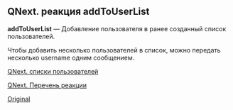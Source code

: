 ## QNext. реакция addToUserList

**addToUserList** — Добавление пользователя в ранее созданный список пользователей.

Чтобы добавить несколько пользователей в список, можно передать несколько username одним сообщением.



[QNext. списки пользователей](/docs-test/admin/userlist-about)

[QNext. Перечень реакции](/docs-test/reactions)
  
[Original](https://telegra.ph/QNext-admin-reaction-addToUserList-05-08)